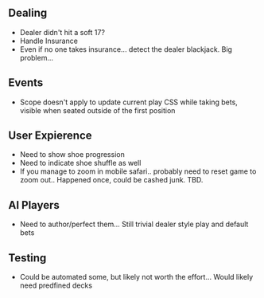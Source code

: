 
## Dealing
  * Dealer didn't hit a soft 17? 
  * Handle Insurance
  * Even if no one takes insurance... detect the dealer blackjack. Big problem...

## Events
  * Scope doesn't apply to update current play CSS while taking bets, visible when seated outside of the first position

## User Expierence
  * Need to show shoe progression
  * Need to indicate shoe shuffle as well
  * If you manage to zoom in mobile safari.. probably need to reset game to zoom out.. Happened once, could be cashed junk. TBD.

## AI Players
  * Need to author/perfect them... Still trivial dealer style play and default bets

## Testing
  * Could be automated some, but likely not worth the effort... Would likely need predfined decks

